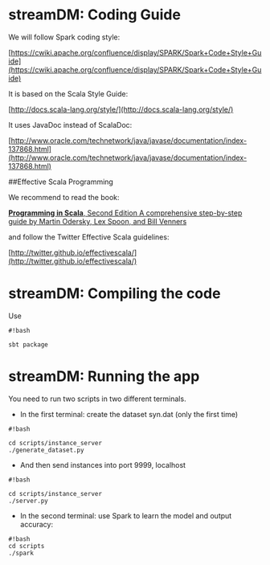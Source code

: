 # streamDM: Coding Guide

We will follow Spark coding style:

[https://cwiki.apache.org/confluence/display/SPARK/Spark+Code+Style+Guide](https://cwiki.apache.org/confluence/display/SPARK/Spark+Code+Style+Guide)

It is based on the Scala Style Guide:

[http://docs.scala-lang.org/style/](http://docs.scala-lang.org/style/)

It uses JavaDoc instead of ScalaDoc:

[http://www.oracle.com/technetwork/java/javase/documentation/index-137868.html](http://www.oracle.com/technetwork/java/javase/documentation/index-137868.html)


##Effective Scala Programming

We recommend to read the book:

[**Programming in Scala**, Second Edition A comprehensive step-by-step guide by Martin Odersky, Lex Spoon, and Bill Venners ](http://www.artima.com/shop/programming_in_scala)

and follow the Twitter Effective Scala guidelines:

[http://twitter.github.io/effectivescala/](http://twitter.github.io/effectivescala/)

# streamDM: Compiling the code

Use 

```
#!bash

sbt package
```
# streamDM: Running the app

You need to run two scripts in two different terminals.

*  In the first terminal: create the dataset syn.dat (only the first time)
```
#!bash

cd scripts/instance_server
./generate_dataset.py
```
* And then send instances into port 9999, localhost

```
#!bash

cd scripts/instance_server
./server.py
```
* In the second terminal: use Spark to learn the model and output accuracy:

```
#!bash
cd scripts
./spark
```

